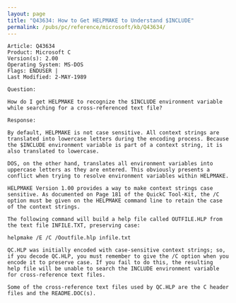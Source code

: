 ```yaml
---
layout: page
title: "Q43634: How to Get HELPMAKE to Understand $INCLUDE"
permalink: /pubs/pc/reference/microsoft/kb/Q43634/
---
```


	Article: Q43634
	Product: Microsoft C
	Version(s): 2.00
	Operating System: MS-DOS
	Flags: ENDUSER |
	Last Modified: 2-MAY-1989
	
	Question:
	
	How do I get HELPMAKE to recognize the $INCLUDE environment variable
	while searching for a cross-referenced text file?
	
	Response:
	
	By default, HELPMAKE is not case sensitive. All context strings are
	translated into lowercase letters during the encoding process. Because
	the $INCLUDE environment variable is part of a context string, it is
	also translated to lowercase.
	
	DOS, on the other hand, translates all environment variables into
	uppercase letters as they are entered. This obviously presents a
	conflict when trying to resolve environment variables within HELPMAKE.
	
	HELPMAKE Version 1.00 provides a way to make context strings case
	sensitive. As documented on Page 181 of the QuickC Tool-Kit, the /C
	option must be given on the HELPMAKE command line to retain the case
	of the context strings.
	
	The following command will build a help file called OUTFILE.HLP from
	the text file INFILE.TXT, preserving case:
	
	helpmake /E /C /Ooutfile.hlp infile.txt
	
	QC.HLP was initially encoded with case-sensitive context strings; so,
	if you decode QC.HLP, you must remember to give the /C option when you
	encode it to preserve case. If you fail to do this, the resulting
	help file will be unable to search the INCLUDE environment variable
	for cross-reference text files.
	
	Some of the cross-reference text files used by QC.HLP are the C header
	files and the README.DOC(s).
